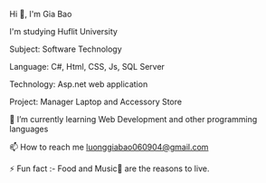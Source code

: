 Hi 👋, I'm Gia Bao

I'm studying Huflit University

Subject: Software Technology 

Language: C#, Html, CSS, Js, SQL Server

Technology: Asp.net web application

Project: Manager Laptop and Accessory Store 

🌱 I’m currently learning Web Development and other programming languages

📫 How to reach me luonggiabao060904@gmail.com

⚡ Fun fact :- Food and Music🎵 are the reasons to live.
